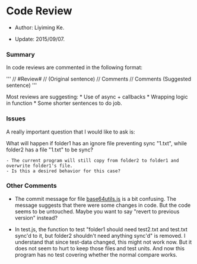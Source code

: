 # Code Review


- Author: Liyiming Ke.

- Update: 2015/09/07.


### Summary


In code reviews are commented in the following format:

'''
// #Review#
// (Original sentence)
//		Comments
//		Comments
(Suggested sentence)
'''


Most reviews are suggesting:
	* Use of async + callbacks
	* Wrapping logic in function
	* Some shorter sentences to do job.


### Issues


A really important question that I would like to ask is:

What will happen if folder1 has an ignore file preventing sync "1.txt", while folder2 has a file "1.txt" to be sync?

	- The current program will still copy from folder2 to folder1 and overwrite folder1's file.
	- Is this a desired behavior for this case?


### Other Comments


 * The commit message for file [base64utils.js](https://github.com/cs4278-2015/assignment2-handin/blob/submission/shashanksharma/lib/sync/base64utils.js) is a bit confusing.
 		The message suggests that there were some changes in code.
        But the code seems to be untouched.
        Maybe you want to say "revert to previous version" instead?
        

 * In test.js, the function to test "folder1 should need test2.txt and test.txt sync'd to it, but folder2 shouldn't need anything sync'd" is removed.
 		I understand that since test-data changed, this might not work now.
 		But it does not seem to hurt to keep those files and test units.
 		And now this program has no test covering whether the normal compare works.